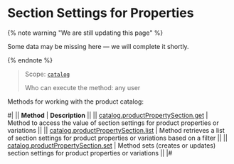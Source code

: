 # Section Settings for Properties

{% note warning "We are still updating this page" %}

Some data may be missing here — we will complete it shortly.

{% endnote %}

> Scope: [`catalog`](../../scopes/permissions.md)
>
> Who can execute the method: any user

Methods for working with the product catalog:

#|
|| **Method** | **Description** ||
|| [catalog.productPropertySection.get](./catalog-product-property-section-get.md) | Method to access the value of section settings for product properties or variations ||
|| [catalog.productPropertySection.list](./catalog-product-property-section-list.md) | Method retrieves a list of section settings for product properties or variations based on a filter ||
|| [catalog.productPropertySection.set](./catalog-product-property-section-set.md) | Method sets (creates or updates) section settings for product properties or variations ||
|#